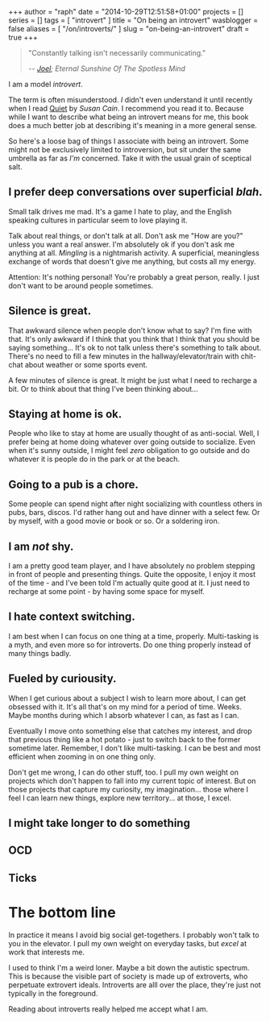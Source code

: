 +++
author = "raph"
date = "2014-10-29T12:51:58+01:00"
projects = []
series = []
tags = [ "introvert" ]
title = "On being an introvert"
wasblogger = false
aliases = [ "/on/introverts/" ]
slug = "on-being-an-introvert"
draft = true
+++
> "Constantly talking isn't necessarily communicating."
>
> -- <cite>[Joel](http://www.imdb.com/title/tt0338013/quotes?item=qt0287775); Eternal Sunshine Of The Spotless Mind</cite>

I am a model *introvert*.

The term is often misunderstood. *I* didn't even understand it until recently when I read [Quiet](http://www.thepowerofintroverts.com/) by *Susan Cain*. I recommend you read it to. Because while I want to describe what being an introvert means for me, this book does a much better job at describing it's meaning in a more general sense.

So here's a loose bag of things I associate with being an introvert. Some might not be exclusively limited to introversion, but sit under the same umbrella as far as *I'm* concerned. Take it with the usual grain of sceptical salt.

## I prefer deep conversations over superficial *blah*.
Small talk drives me mad. It's a game I hate to play, and the English speaking cultures in particular seem to love playing it.

Talk about real things, or don't talk at all. Don't ask me "How are you?" unless you want a real answer. I'm absolutely ok if you don't ask me anything at all. *Mingling* is a nightmarish activity. A superficial, meaningless exchange of words that doesn't give me anything, but costs all my energy.

Attention: It's nothing personal! You're probably a great person, really. I just don't want to be around people sometimes.

## Silence is great.
That awkward silence when people don't know what to say? I'm fine with that. It's only awkward if I think that you think that I think that you should be saying something... It's ok to not talk unless there's something to talk about. There's no need to fill a few minutes in the hallway/elevator/train with chit-chat about weather or some sports event.

A few minutes of silence is great. It might be just what I need to recharge a bit. Or to think about that thing I've been thinking about...

## Staying at home is ok.
People who like to stay at home are usually thought of as anti-social. Well, I prefer being at home doing whatever over going outside to socialize. Even when it's sunny outside, I might feel *zero* obligation to go outside and do whatever it is people do in the park or at the beach.

## Going to a pub is a chore.
Some people can spend night after night socializing with countless others in pubs, bars, discos. I'd rather hang out and have dinner with a select few. Or by myself, with a good movie or book or so. Or a soldering iron.

## I am *not* shy.
I am a pretty good team player, and I have absolutely no problem stepping in front of people and presenting things. Quite the opposite, I enjoy it most of the time - and I've been told I'm actually quite good at it. I just need to recharge at some point - by having some space for myself.

## I hate context switching.
I am best when I can focus on one thing at a time, properly. Multi-tasking is a myth, and even more so for introverts. Do one thing properly instead of many things badly.

## Fueled by curiousity.
When I get curious about a subject I wish to learn more about, I can get obsessed with it. It's all that's on my mind for a period of time. Weeks. Maybe months during which I absorb whatever I can, as fast as I can.

Eventually I move onto something else that catches my interest, and drop that previous thing like a hot potato - just to switch back to the former sometime later. Remember, I don't like multi-tasking. I can be best and most efficient when zooming in on one thing only.

Don't get me wrong, I can do other stuff, too. I pull my own weight on projects which don't happen to fall into my current topic of interest. But on those projects that capture my curiosity, my imagination... those where I feel I can learn new things, explore new territory... at those, I excel.

## I might take longer to do something

## OCD

## Ticks

## 

# The bottom line
In practice it means I avoid big social get-togethers. I probably won't talk to you in the elevator. I pull my own weight on everyday tasks, but *excel* at work that interests me.

I used to think I'm a weird loner. Maybe a bit down the autistic spectrum. This is because the visible part of society is made up of extroverts, who perpetuate extrovert ideals. Introverts are alll over the place, they're just not typically in the foreground.

Reading about introverts really helped me accept what I am.
